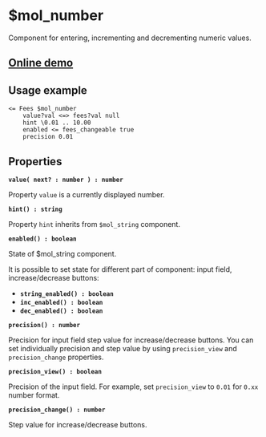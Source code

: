 # $mol_number

Component for entering, incrementing and decrementing numeric values.

## [Online demo](https://mol.hyoo.ru/#!section=demos/readme/demo=mol_number_demo)

## Usage example

```
<= Fees $mol_number
	value?val <=> fees?val null
	hint \0.01 .. 10.00
	enabled <= fees_changeable true
	precision 0.01
```

## Properties

**`value( next? : number ) : number`**

Property `value` is a currently displayed number.

**`hint() : string`**

Property `hint` inherits from `$mol_string` component.

**`enabled() : boolean`**

State of $mol_string component.

It is possible to set state for different part of component: input field, increase/decrease buttons:
* **`string_enabled() : boolean`**
* **`inc_enabled() : boolean`**
* **`dec_enabled() : boolean`**

**`precision() : number`**

Precision for input field step value for increase/decrease buttons. You can set individually precision and step value by using `precision_view` and `precision_change` properties.

**`precision_view() : boolean`**

Precision of the input field. For example, set `precision_view` to `0.01` for `0.xx` number format.

**`precision_change() : number`**

Step value for increase/decrease buttons.

